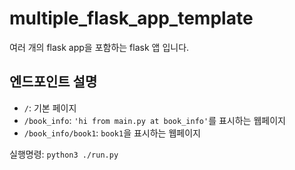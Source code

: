 # multiple_flask_app_template

여러 개의 flask app을 포함하는 flask 앱 입니다.

## 엔드포인트 설명
- `/`: 기본 페이지
- `/book_info`: `'hi from main.py at book_info'`를 표시하는 웹페이지
- `/book_info/book1`: `book1`을 표시하는 웹페이지

실행명령: `python3 ./run.py`
